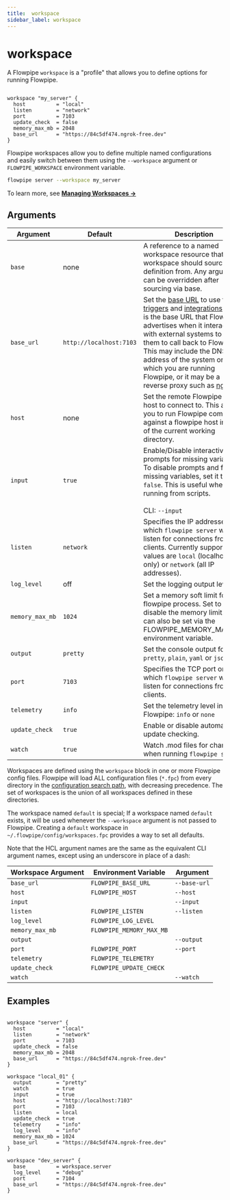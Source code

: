```yaml
---
title:  workspace
sidebar_label: workspace
---
```

# workspace 

A Flowpipe `workspace` is a "profile" that allows you to define options for running Flowpipe.  

```hcl

workspace "my_server" {
  host          = "local"
  listen        = "network"
  port          = 7103
  update_check  = false
  memory_max_mb = 2048
  base_url      = "https://84c5df474.ngrok-free.dev"
}
```

Flowpipe workspaces allow you to define multiple named configurations and easily switch between them using the `--workspace` argument or `FLOWPIPE_WORKSPACE` 
environment variable. 

```bash
flowpipe server --workspace my_server
```

To learn more, see **[Managing Workspaces →](/docs/run/workspaces)**


## Arguments

| Argument            |    Default  | Description
|---------------------|-----------------------------------------------|-----------------------------------------
| `base`              | none                         | A reference to a named workspace resource that this workspace should source its definition from. Any argument can be overridden after sourcing via base.
| `base_url`          | `http://localhost:7103`      | Set the [base URL](/docs/reference/env-vars/flowpipe_base_url) to use for [triggers](/docs/flowpipe-hcl/trigger) and [integrations](/docs/reference/config-files/integration).  This is the base URL that Flowpipe advertises when it interacts with external systems to allow them to call back to Flowpipe.  This may include the DNS or IP address of the system on which you are running Flowpipe, or it may be a reverse proxy such as [ngrok](https://ngrok.com/).
| `host`              | none                         | Set the remote Flowpipe API host to connect to.  This allows you to run Flowpipe commands against a flowpipe host instead of the current working directory.
| `input`             | `true`                       | Enable/Disable interactive prompts for missing variables.  To disable prompts and fail on missing variables, set it to `false`. This is useful when running from scripts.   <br /> <br /> CLI: `--input`
| `listen`            | `network`                    | Specifies the IP addresses on which `flowpipe server` will listen for connections from clients. Currently supported values are `local` (localhost only) or `network` (all IP addresses).
| `log_level`         | off                          | Set the logging output level
| `memory_max_mb`     | `1024`                       | Set a memory soft limit for the flowpipe process. Set to 0 to disable the memory limit. This can also be set via the FLOWPIPE_MEMORY_MAX_MB environment variable.
| `output`            | `pretty`                     | Set the console output format: `pretty`, `plain`, `yaml` or `json`.
| `port`              | `7103`                       | Specifies the TCP port on which `flowpipe server` will listen for connections from clients. 
| `telemetry`         | `info`                       | Set the telemetry level in Flowpipe: `info` or `none` 
| `update_check`      | `true`                       | Enable or disable automatic update checking.
| `watch`             | `true`                       | Watch .mod files for changes when running `flowpipe server`.


<!--

| `pipes_host`        | `pipes.turbot.com`           | Set the Turbot Pipes host for connecting to Turbot Pipes workspace.
| `pipes_token`       | The token obtained by `flowpipe login` | Set the Turbot Pipes authentication token for connecting to a Turbot Pipes workspace.  This may be a token obtained by `flowpipe login` or a user-generated [token](/https://turbot.com/pipes/docs/da-settings#tokens).


| `event_store`       | `$PWD/.flowpipe/flowpipe.db` | The path the the event store file. If the file does not exist, it will be created.
| `insecure`          | `false`                      | When set to `true`, ignore any TLS certificate errors and warnings when connecting to a Flowpipe API host. 




| `max_parallel` | `10` | an integer| Set the maximum number of parallel executions. When running pipelines, Flowpipe will attempt to run up to this many steps in parallel. This can also be set via the  `FLOWPIPE_MAX_PARALLEL` environment variable.

| `query_timeout`     | `240` for controls, unlimited otherwise       | The maximum time (in seconds) a query is allowed to run before it times out.



| `search_path`       | `public`, then alphabetical                   | A comma-separated list of connections to use as a custom search path for the control run. See also: [Using search_path to target connections and aggregators](https://steampipe.io/docs/guides/search-path).
| `search_path_prefix`| none                                          | A comma-separated list of connections to use as a prefix to the current search path for the control run. 

| `theme`             | `dark`                                        | Select the output theme (color scheme, etc) when running `steampipe check`.  Possible values are `light`,`dark`, and `plain`  <br /> <br />CLI: `--theme` 

| `workspace_database`| `local`                                       | Workspace database. This can be a local or remote Turbot Pipes database.
-->



Workspaces are defined using the `workspace` block in one or more Flowpipe config files.  Flowpipe will load ALL configuration files (`*.fpc`) from every directory in the [configuration search path](/docs/reference/env-vars/flowpipe_config_path), with decreasing precedence. The set of workspaces is the union of all workspaces defined in these directories.  

The workspace named `default` is special; If a workspace named `default` exists, it will be used whenever the `--workspace` argument is not passed to Flowpipe.  Creating a `default` workspace in `~/.flowpipe/config/workspaces.fpc` provides a way to set all defaults.


Note that the HCL argument names are the same as the equivalent CLI argument names,
except using an underscore in place of a dash:

| Workspace Argument | Environment Variable    | Argument             
|--------------------|-------------------------|----------------------
| `base_url`         | `FLOWPIPE_BASE_URL`     | `--base-url`
| `host`             | `FLOWPIPE_HOST`         | `--host`
| `input`            |                         | `--input` 
| `listen`           | `FLOWPIPE_LISTEN`       | `--listen` 
| `log_level`        | `FLOWPIPE_LOG_LEVEL`    |
| `memory_max_mb`    | `FLOWPIPE_MEMORY_MAX_MB`|
| `output`           |                         | `--output`
| `port`             | `FLOWPIPE_PORT`         | `--port`
| `telemetry`        | `FLOWPIPE_TELEMETRY`    |
| `update_check`     | `FLOWPIPE_UPDATE_CHECK` | 
| `watch`            |                         | `--watch`



<!--
| `insecure`         | `FLOWPIPE_INSECURE`     | `--insecure` 
| `event_store`      |                         | `--event-store`

| `mod_location`     | `FLOWPIPE_MOD_LOCATION` | `--mod-location`


| `pipes_host`       | `PIPES_HOST`            | `--pipes-host`
| `pipes_token`      | `PIPES_TOKEN`           | `--pipes-token`

| `query_timeout`               | `FLOWPIPE_QUERY_TIMEOUT`      | `--query_timeout`     |
| `workspace_database`          | `FLOWPIPE_WORKSPACE_DATABASE` | `--workspace-database`|


| `search_path`                 | none                           | `--search-path`       |
| `search_path_prefix`          | none                           | `--search-path-prefix`|

| `max_parallel`                | `FLOWPIPE_MAX_PARALLEL`       | `--max-parallel`      |


-->


## Examples


```hcl

workspace "server" {
  host          = "local"
  listen        = "network"
  port          = 7103
  update_check  = false
  memory_max_mb = 2048
  base_url      = "https://84c5df474.ngrok-free.dev"
}

workspace "local_01" {
  output        = "pretty"
  watch         = true
  input         = true
  host          = "http://localhost:7103"
  port          = 7103
  listen        = local
  update_check  = true
  telemetry     = "info"
  log_level     = "info"
  memory_max_mb = 1024
  base_url      = "https://84c5df474.ngrok-free.dev"
}

workspace "dev_server" {
  base          = workspace.server
  log_level     = "debug"
  port          = 7104
  base_url      = "https://84c5df474.ngrok-free.dev"
}
```